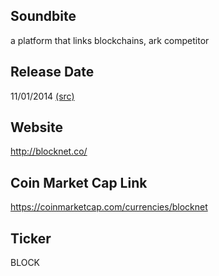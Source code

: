## Soundbite

a platform that links blockchains, ark competitor

## Release Date

11/01/2014 [(src)](https://coinmarketcap.com/currencies/blocknet)

## Website

http://blocknet.co/

## Coin Market Cap Link

https://coinmarketcap.com/currencies/blocknet

## Ticker

BLOCK

